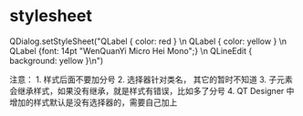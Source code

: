 # stylesheet

  QDialog.setStyleSheet("QLabel { color: red } \n QLabel { color: yellow } \n QLabel {font: 14pt "WenQuanYi Micro Hei Mono";} \n QLineEdit { background: yellow }\n")


  注意：
    1. 样式后面不要加分号
    2. 选择器针对类名， 其它的暂时不知道
    3. 子元素会继承样式，如果没有继承，就是样式有错误，比如多了分号
    4. QT Designer 中增加的样式默认是没有选择器的，需要自己加上


